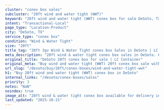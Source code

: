 ```yaml
---
cluster: "conex box sales"
subcluster: "20ft wind and water tight (WWT)"
keyword: "20ft wind and water tight (WWT) conex box for sale DeSoto, TX"
intent: "Transactional-Local"
page_type: "Location-Product"
city: "DeSoto, TX"
service_type: "conex box"
condition: "Wind & Water Tight"
size: "20ft"
title_tag: "20ft 3gv Wind & Water Tight conex box Sales in DeSoto | LC Container"
meta_description: "20ft wind & water tight conex box sales in DeSoto. Fast delivery, competitive pricing. Serving conex boxes area. Quote ID: 4Q6. Call (214) 524-4168 for your free quote today."
original_title: "DeSoto 20ft conex box for sale | LC Container"
original_meta: "Buy wind and water tight (WWT) 20ft conex box sale with local delivery in DeSoto, TX. LC Container — local Since 2003. Request a fast quote today."
url_slug: "/desoto/buy/20ft/conex-boxes/wind-and-water-tight-wwt"
h1: "Buy 20ft wind and water tight (WWT) conex box in DeSoto"
internal_links: "/desoto/conex-boxes/sales"
priority: 3
notes: "NaN"
noindex: true
image_alt: "20ft wind & water tight conex box available for delivery in DeSoto"
last_updated: "2025-10-21"
---
```


<!-- TODO: Add unique city/inventory copy, images, and internal links here. -->

